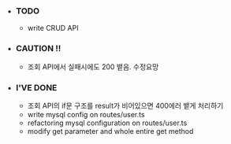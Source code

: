 - ### TODO
  
  - write CRUD API

- ### CAUTION !!
  - 조회 API에서 실패시에도 200 뱉음. 수정요망


- ### I'VE DONE
  - 조회 API의 if문 구조를 result가 비어있으면 400에러 뱉게 처리하기
  - write mysql config on routes/user.ts
  - refactoring mysql configuration on routes/user.ts
  - modify get parameter and whole entire get method